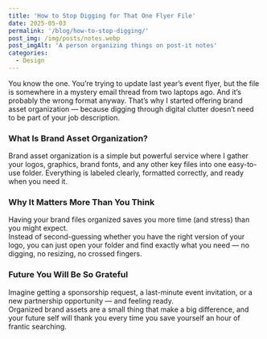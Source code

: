 ```yaml
---
title: 'How to Stop Digging for That One Flyer File'
date: 2025-05-03
permalink: '/blog/how-to-stop-digging/'
post_img: /img/posts/notes.webp
post_imgAlt: 'A person organizing things on post-it notes'
categories:
  - Design
---
```


You know the one. You’re trying to update last year’s event flyer, but the file is somewhere in a mystery email thread from two laptops ago. And it’s probably the wrong format anyway. That’s why I started offering brand asset organization — because digging through digital clutter doesn’t need to be part of your job description.

### What Is Brand Asset Organization?

Brand asset organization is a simple but powerful service where I gather your logos, graphics, brand fonts, and any other key files into one easy-to-use folder. Everything is labeled clearly, formatted correctly, and ready when you need it.

### Why It Matters More Than You Think

Having your brand files organized saves you more time (and stress) than you might expect.  
Instead of second-guessing whether you have the right version of your logo, you can just open your folder and find exactly what you need — no digging, no resizing, no crossed fingers.

### Future You Will Be So Grateful

Imagine getting a sponsorship request, a last-minute event invitation, or a new partnership opportunity — and feeling ready.  
Organized brand assets are a small thing that make a big difference, and your future self will thank you every time you save yourself an hour of frantic searching.
